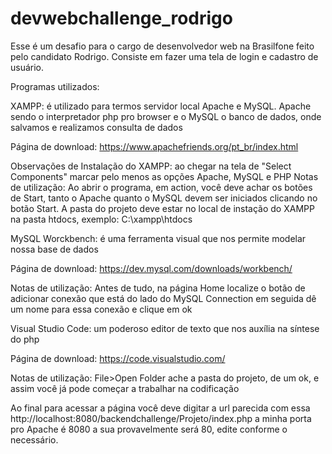 # devwebchallenge_rodrigo

Esse é um desafio para o cargo de desenvolvedor web na Brasilfone feito pelo candidato Rodrigo. Consiste em fazer uma tela de login e cadastro de usuário.

Programas utilizados:

XAMPP: é utilizado para termos servidor local Apache e MySQL. Apache sendo o interpretador php pro browser e o MySQL o banco de dados, onde salvamos e realizamos consulta de dados

Página de download: https://www.apachefriends.org/pt_br/index.html

Observações de Instalação do XAMPP: ao chegar na tela de "Select Components" marcar pelo menos as opções Apache, MySQL e PHP
Notas de utilização: Ao abrir o programa, em action, você deve achar os botões de Start, tanto o Apache quanto o MySQL devem ser iniciados clicando no botão Start. A pasta do projeto deve estar no local de instação do XAMPP na pasta htdocs, exemplo: C:\xampp\htdocs

MySQL Worckbench: é uma ferramenta visual que nos permite modelar nossa base de dados

Página de download: https://dev.mysql.com/downloads/workbench/

Notas de utilização: Antes de tudo, na página Home localize o botão de adicionar conexão que está do lado do MySQL Connection em seguida dê um nome para essa conexão e clique em ok

Visual Studio Code: um poderoso editor de texto que nos auxília na síntese do php

Página de download: https://code.visualstudio.com/

Notas de utilização: File>Open Folder ache a pasta do projeto, de um ok, e assim você já pode começar a trabalhar na codificação

Ao final para acessar a página você deve digitar a url parecida com essa http://localhost:8080/backendchallenge/Projeto/index.php a minha porta pro Apache é 8080 a sua provavelmente será 80, edite conforme o necessário.



